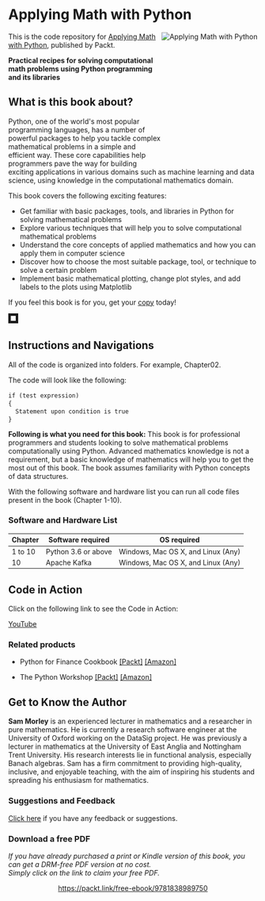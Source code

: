 # Applying Math with Python

<a href="https://www.packtpub.com/programming/applying-math-with-python?utm_source=github&utm_medium=repository&utm_campaign=9781838989750"><img src="https://www.packtpub.com/media/catalog/product/cache/bf3310292d6e1b4ca15aeea773aca35e/9/7/9781838989750-original_26.jpeg" alt="Applying Math with Python" height="256px" align="right"></a>

This is the code repository for [Applying Math with Python](https://www.packtpub.com/programming/applying-math-with-python?utm_source=github&utm_medium=repository&utm_campaign=9781838989750), published by Packt.

**Practical recipes for solving computational math problems using Python programming and its libraries**

## What is this book about?
Python, one of the world's most popular programming languages, has a number of powerful packages to help you tackle complex mathematical problems in a simple and efficient way. These core capabilities help programmers pave the way for building exciting applications in various domains such as machine learning and data science, using knowledge in the computational mathematics domain.

This book covers the following exciting features: 
* Get familiar with basic packages, tools, and libraries in Python for solving mathematical problems
* Explore various techniques that will help you to solve computational mathematical problems
* Understand the core concepts of applied mathematics and how you can apply them in computer science
* Discover how to choose the most suitable package, tool, or technique to solve a certain problem
* Implement basic mathematical plotting, change plot styles, and add labels to the plots using Matplotlib

If you feel this book is for you, get your [copy](https://www.amazon.com/dp/1838989757) today!

<a href="https://www.packtpub.com/?utm_source=github&utm_medium=banner&utm_campaign=GitHubBanner"><img src="https://raw.githubusercontent.com/PacktPublishing/GitHub/master/GitHub.png" alt="https://www.packtpub.com/" border="5" /></a>

## Instructions and Navigations
All of the code is organized into folders. For example, Chapter02.

The code will look like the following:
```
if (test expression)
{
  Statement upon condition is true
}
```

**Following is what you need for this book:**
This book is for professional programmers and students looking to solve mathematical problems computationally using Python. Advanced mathematics knowledge is not a requirement, but a basic knowledge of mathematics will help you to get the most out of this book. The book assumes familiarity with Python concepts of data structures.

With the following software and hardware list you can run all code files present in the book (Chapter 1-10).

### Software and Hardware List

| Chapter  | Software required                   | OS required                        |
| -------- | ------------------------------------| -----------------------------------|
| 1 to 10  | Python 3.6 or above                 | Windows, Mac OS X, and Linux (Any) |
| 10       | Apache Kafka                        | Windows, Mac OS X, and Linux (Any) |

## Code in Action

Click on the following link to see the Code in Action:

[YouTube](https://www.youtube.com/playlist?list=PLeLcvrwLe186jdI_AZlqik9ds1g0Cke86)

### Related products <Other books you may enjoy>
* Python for Finance Cookbook [[Packt]](https://www.packtpub.com/data/python-for-finance-cookbook?utm_source=github&utm_medium=repository&utm_campaign=9781789618518) [[Amazon]](https://www.amazon.com/dp/1789618517)

* The Python Workshop [[Packt]](https://www.packtpub.com/programming/the-python-workshop?utm_source=github&utm_medium=repository&utm_campaign=9781839218859) [[Amazon]](https://www.amazon.com/dp/1839218851)

## Get to Know the Author
**Sam Morley**
is an experienced lecturer in mathematics and a researcher in pure mathematics. He is currently a research software engineer at the University of Oxford working on the DataSig project. He was previously a lecturer in mathematics at the University of East Anglia and Nottingham Trent University. His research interests lie in functional analysis, especially Banach algebras. Sam has a firm commitment to providing high-quality, inclusive, and enjoyable teaching, with the aim of inspiring his students and spreading his enthusiasm for mathematics.

### Suggestions and Feedback
[Click here](https://docs.google.com/forms/d/e/1FAIpQLSdy7dATC6QmEL81FIUuymZ0Wy9vH1jHkvpY57OiMeKGqib_Ow/viewform) if you have any feedback or suggestions.
### Download a free PDF

 <i>If you have already purchased a print or Kindle version of this book, you can get a DRM-free PDF version at no cost.<br>Simply click on the link to claim your free PDF.</i>
<p align="center"> <a href="https://packt.link/free-ebook/9781838989750">https://packt.link/free-ebook/9781838989750 </a> </p>